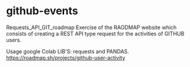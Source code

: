 # github-events
 Requests_API_GIT_roadmap
 Exercise of the RAODMAP website which consists of creating a REST API type request for the activities of GITHUB users.

 Usage google Colab
 LIB'S: requests and PANDAS.
 https://roadmap.sh/projects/github-user-activity
